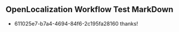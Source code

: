 ## OpenLocalization Workflow Test MarkDown
* 611025e7-b7a4-4694-84f6-2c195fa28160 thanks!

<!--HONumber=Sep16_HO1-->


